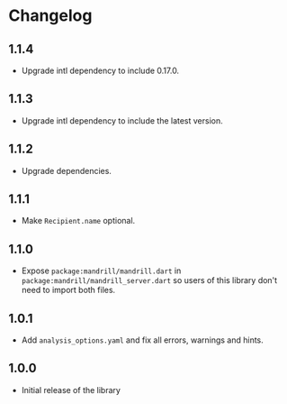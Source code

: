 # Changelog


## 1.1.4

- Upgrade intl dependency to include 0.17.0.

## 1.1.3

- Upgrade intl dependency to include the latest version.

## 1.1.2

- Upgrade dependencies.

## 1.1.1

- Make `Recipient.name` optional.

## 1.1.0

- Expose `package:mandrill/mandrill.dart` in `package:mandrill/mandrill_server.dart`
  so users of this library don't need to import both files.

## 1.0.1

- Add `analysis_options.yaml` and fix all errors, warnings and hints.

## 1.0.0

- Initial release of the library